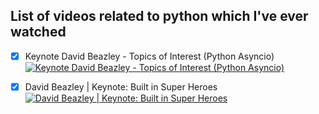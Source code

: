 List of videos related to python which I've ever watched
--------------------------------------------------------

- [x] Keynote David Beazley - Topics of Interest (Python Asyncio)
[![Keynote David Beazley - Topics of Interest (Python Asyncio) ](http://img.youtube.com/vi/ZzfHjytDceU/0.jpg)](https://www.youtube.com/watch?v=ZzfHjytDceU "Keynote David Beazley - Topics of Interest (Python Asyncio) ")
- [x] David Beazley | Keynote: Built in Super Heroes
[![David Beazley | Keynote: Built in Super Heroes  ](http://img.youtube.com/vi/lyDLAutA88s/0.jpg)](https://www.youtube.com/watch?v=lyDLAutA88s "David Beazley | Keynote: Built in Super Heroes")

